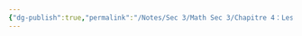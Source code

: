 ```yaml
---
{"dg-publish":true,"permalink":"/Notes/Sec 3/Math Sec 3/Chapitre 4：Les Inéquations/Section 4.4：L'ensemble-solution/D) En intervalle/"}
---
```



